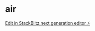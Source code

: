 # air

[Edit in StackBlitz next generation editor ⚡️](https://stackblitz.com/~/github.com/putYourWifeOuttaWork/air)